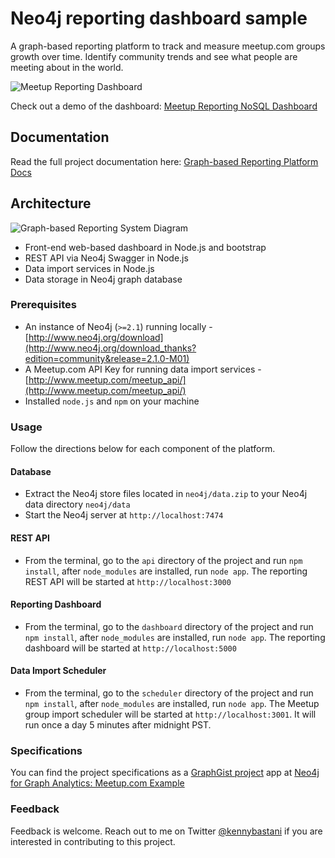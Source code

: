 # Neo4j reporting dashboard sample

A graph-based reporting platform to track and measure meetup.com groups growth over time. Identify community trends and see what people are meeting about in the world. 

![Meetup Reporting Dashboard](https://raw.githubusercontent.com/kbastani/meetup-analytics/master/docs/images/Meetup%20Analytics%20Dashboard%20-%20Screen.png)

Check out a demo of the dashboard: [Meetup Reporting NoSQL Dashboard](http://meetup-analytics-dashboard.herokuapp.com/)

## Documentation

Read the full project documentation here: [Graph-based Reporting Platform Docs](https://github.com/kbastani/meetup-analytics/blob/master/docs/DOCS.md)

## Architecture

![Graph-based Reporting System Diagram](https://raw.githubusercontent.com/kbastani/meetup-analytics/master/docs/images/graph-based-analytics-system-diagram.png)

* Front-end web-based dashboard in Node.js and bootstrap
* REST API via Neo4j Swagger in Node.js
* Data import services in Node.js
* Data storage in Neo4j graph database

### Prerequisites

* An instance of Neo4j (`>=2.1`) running locally - [http://www.neo4j.org/download](http://www.neo4j.org/download_thanks?edition=community&release=2.1.0-M01)
* A Meetup.com API Key for running data import services - [http://www.meetup.com/meetup_api/](http://www.meetup.com/meetup_api/)
* Installed `node.js` and `npm` on your machine

### Usage

Follow the directions below for each component of the platform.

#### Database

* Extract the Neo4j store files located in `neo4j/data.zip` to your Neo4j data directory `neo4j/data`
* Start the Neo4j server at `http://localhost:7474`

#### REST API

* From the terminal, go to the `api` directory of the project and run `npm install`, after `node_modules` are installed, run `node app`. The reporting REST API will be started at `http://localhost:3000`

#### Reporting Dashboard
* From the terminal, go to the `dashboard` directory of the project and run `npm install`, after `node_modules` are installed, run `node app`. The reporting dashboard will be started at `http://localhost:5000`

#### Data Import Scheduler
* From the terminal, go to the `scheduler` directory of the project and run `npm install`, after `node_modules` are installed, run `node app`. The Meetup group import scheduler will be started at `http://localhost:3001`. It will run once a day 5 minutes after midnight PST.

### Specifications

You can find the project specifications as a [GraphGist project](http://gist.neo4j.org) app at [Neo4j for Graph Analytics: Meetup.com Example](http://gist.neo4j.org/?e2e0e4469917729765fe)

### Feedback

Feedback is welcome. Reach out to me on Twitter [@kennybastani](http://www.twitter.com/kennybastani) if you are interested in contributing to this project. 


